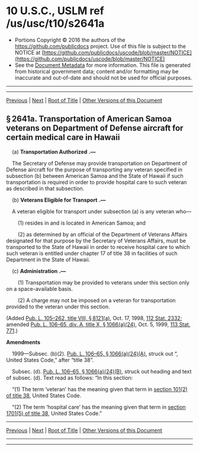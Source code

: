 ---
---

# 10 U.S.C., USLM ref /us/usc/t10/s2641a

* Portions Copyright © 2016 the authors of the https://github.com/publicdocs project.
  Use of this file is subject to the NOTICE at [https://github.com/publicdocs/uscode/blob/master/NOTICE](https://github.com/publicdocs/uscode/blob/master/NOTICE)
* See the [Document Metadata](././../../../../../..//README.md) for more information.
  This file is generated from historical government data; content and/or formatting may be inaccurate and out-of-date and should not be used for official purposes.

----------
----------

[Previous](./../../../../../..//us/usc/t10/stA/ptIV/ch157/m__us_usc_t10_s2641.md) | [Next](./../../../../../..//us/usc/t10/stA/ptIV/ch157/m__us_usc_t10_s2641b.md) | [Root of Title](./../../../../../../) | [Other Versions of this Document](https://publicdocs.github.io/go/links?ns=uslm&ref=%2Fus%2Fusc%2Ft10%2Fs2641a)

## § 2641a. Transportation of American Samoa veterans on Department of Defense aircraft for certain medical care in Hawaii

    (a)  __Transportation Authorized__  __.—__ 

    The Secretary of Defense may provide transportation on Department of Defense aircraft for the purpose of transporting any veteran specified in subsection (b) between American Samoa and the State of Hawaii if such transportation is required in order to provide hospital care to such veteran as described in that subsection.

    (b)  __Veterans Eligible for Transport__  __.—__ 

    A veteran eligible for transport under subsection (a) is any veteran who—

        (1) resides in and is located in American Samoa; and

        (2) as determined by an official of the Department of Veterans Affairs designated for that purpose by the Secretary of Veterans Affairs, must be transported to the State of Hawaii in order to receive hospital care to which such veteran is entitled under chapter 17 of title 38 in facilities of such Department in the State of Hawaii.

    (c)  __Administration__  __.—__ 

        (1) Transportation may be provided to veterans under this section only on a space-available basis.

        (2) A charge may not be imposed on a veteran for transportation provided to the veteran under this section.

(Added [Pub. L. 105–262, title VIII, § 8121(a)][/us/pl/105/262/s8121/a], Oct. 17, 1998, [112 Stat. 2332][/us/stat/112/2332]; amended [Pub. L. 106–65, div. A, title X, § 1066(a)(24)][/us/pl/106/65/s1066/a/24], Oct. 5, 1999, [113 Stat. 771][/us/stat/113/771].)

 __Amendments__ 

    1999—Subsec. (b)(2). [Pub. L. 106–65, § 1066(a)(24)(A)][/us/pl/106/65/s1066/a/24/A], struck out “, United States Code,” after “title 38”.

    Subsec. (d). [Pub. L. 106–65, § 1066(a)(24)(B)][/us/pl/106/65/s1066/a/24/B], struck out heading and text of subsec. (d). Text read as follows: “In this section:

    “(1) The term ‘veteran’ has the meaning given that term in [section 101(2) of title 38][/us/usc/t38/s101/2], United States Code.

    “(2) The term ‘hospital care’ has the meaning given that term in [section 1701(5) of title 38][/us/usc/t38/s1701/5], United States Code.”

----------

[Previous](./../../../../../..//us/usc/t10/stA/ptIV/ch157/m__us_usc_t10_s2641.md) | [Next](./../../../../../..//us/usc/t10/stA/ptIV/ch157/m__us_usc_t10_s2641b.md) | [Root of Title](./../../../../../../) | [Other Versions of this Document](https://publicdocs.github.io/go/links?ns=uslm&ref=%2Fus%2Fusc%2Ft10%2Fs2641a)

----------
----------

[/us/pl/105/262/s8121/a]: https://publicdocs.github.io/go/links?ns=uslm&ref=%2Fus%2Fpl%2F105%2F262%2Fs8121%2Fa
[/us/stat/112/2332]: https://publicdocs.github.io/go/links?ns=uslm&ref=%2Fus%2Fstat%2F112%2F2332
[/us/pl/106/65/s1066/a/24]: https://publicdocs.github.io/go/links?ns=uslm&ref=%2Fus%2Fpl%2F106%2F65%2Fs1066%2Fa%2F24
[/us/stat/113/771]: https://publicdocs.github.io/go/links?ns=uslm&ref=%2Fus%2Fstat%2F113%2F771
[/us/pl/106/65/s1066/a/24/A]: https://publicdocs.github.io/go/links?ns=uslm&ref=%2Fus%2Fpl%2F106%2F65%2Fs1066%2Fa%2F24%2FA
[/us/pl/106/65/s1066/a/24/B]: https://publicdocs.github.io/go/links?ns=uslm&ref=%2Fus%2Fpl%2F106%2F65%2Fs1066%2Fa%2F24%2FB
[/us/usc/t38/s101/2]: https://publicdocs.github.io/go/links?ns=uslm&ref=%2Fus%2Fusc%2Ft38%2Fs101%2F2
[/us/usc/t38/s1701/5]: https://publicdocs.github.io/go/links?ns=uslm&ref=%2Fus%2Fusc%2Ft38%2Fs1701%2F5


